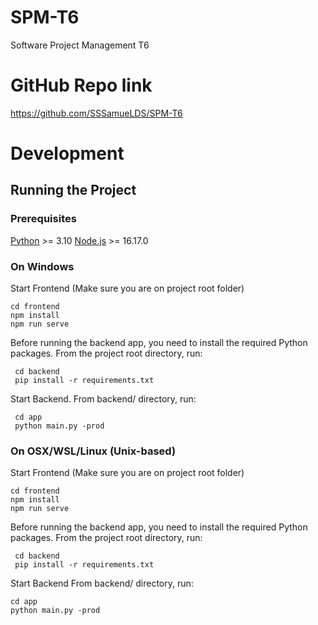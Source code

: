 # SPM-T6
Software Project Management T6

# GitHub Repo link 
https://github.com/SSSamueLDS/SPM-T6

# Development

## Running the Project

### Prerequisites

[Python](https://www.python.org/downloads/) >= 3.10
[Node.js](https://nodejs.org/en/download) >= 16.17.0

### On Windows

Start Frontend (Make sure you are on project root folder)

```shell
cd frontend
npm install
npm run serve
```
Before running the backend app, you need to install the required Python packages. From the project root directory, run:
```shell
 cd backend
 pip install -r requirements.txt
```

Start Backend. From backend/ directory, run:

```shell
 cd app
 python main.py -prod
```

### On OSX/WSL/Linux (Unix-based)

Start Frontend (Make sure you are on project root folder)

```shell
cd frontend
npm install
npm run serve
```
Before running the backend app, you need to install the required Python packages. From the project root directory, run:

```shell
 cd backend
 pip install -r requirements.txt
```

Start Backend From backend/ directory, run:

```shell
cd app
python main.py -prod
```
